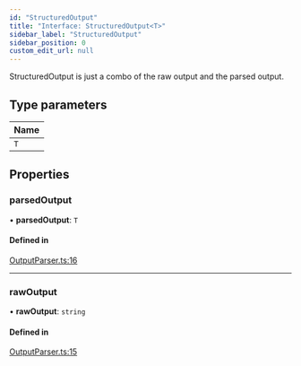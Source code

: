 ```yaml
---
id: "StructuredOutput"
title: "Interface: StructuredOutput<T>"
sidebar_label: "StructuredOutput"
sidebar_position: 0
custom_edit_url: null
---
```


StructuredOutput is just a combo of the raw output and the parsed output.

## Type parameters

| Name |
| :------ |
| `T` |

## Properties

### parsedOutput

• **parsedOutput**: `T`

#### Defined in

[OutputParser.ts:16](https://github.com/run-llama/LlamaIndexTS/blob/c65d671/packages/core/src/OutputParser.ts#L16)

___

### rawOutput

• **rawOutput**: `string`

#### Defined in

[OutputParser.ts:15](https://github.com/run-llama/LlamaIndexTS/blob/c65d671/packages/core/src/OutputParser.ts#L15)

